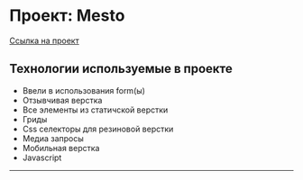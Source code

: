 # Проект: Mesto

[Ссылка на проект](https://kantemirigor.github.io/mesto-project/)
## Технологии используемые в проекте

* Ввели в использования form(ы)
* Отзывчивая верстка
* Все элементы из статичской верстки
* Гриды
* Css селекторы для резиновой верстки
* Медиа запросы
* Мобильная верстка
* Javascript
---



